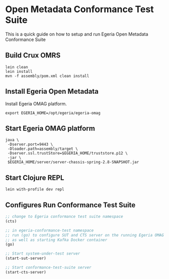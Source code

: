 # Open Metadata Conformance Test Suite

This is a quick guide on how to setup and run Egeria Open Metadata
Conformance Suite

## Build Crux OMRS
```shell
lein clean
lein install
mvn -f assembly/pom.xml clean install
```

## Install Egeria Open Metadata 
Install Egeria OMAG platform.
```shell
export EGERIA_HOME=/opt/egeria/egeria-omag
```

## Start Egeria OMAG platform
```shell
java \
 -Dserver.port=9443 \
 -Dloader.path=assembly/target \
 -Dserver.ssl.trustStore=$EGERIA_HOME/truststore.p12 \
 -jar \
 $EGERIA_HOME/server/server-chassis-spring-2.8-SNAPSHOT.jar
```

## Start Clojure REPL
```shell
lein with-profile dev repl
```

## Configures Run Conformance Test Suite 
```clojure
;; change to Egeria conformance test suite namespace
(cts)

;; in egeria-conformance-test namespace
;; run (go) to configure SUT and CTS server on the running Egeria OMAG platform
;; as well as starting Kafka Docker container
(go)

;; Start system-under-test server
(start-sut-server)

;; Start conformance-test-suite server
(start-cts-server)
```